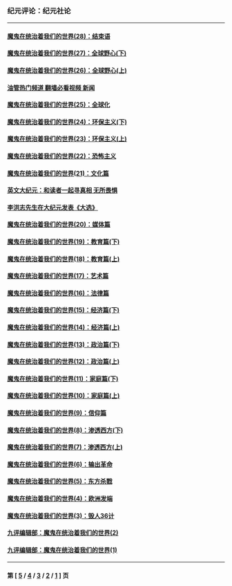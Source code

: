 ### 纪元评论：纪元社论
---
#### [魔鬼在统治着我们的世界(28)：结束语](../../pages/nsc422/n10936246.md?05110330) 
#### [魔鬼在统治着我们的世界(27)：全球野心(下)](../../pages/nsc422/n10928319.md?05110330) 
#### [魔鬼在统治着我们的世界(26)：全球野心(上)](../../pages/nsc422/n10900318.md?05110330) 
#### [油管热门频道 翻墙必看视频 新闻](ok?05110330)
#### [魔鬼在统治着我们的世界(25)：全球化](../../pages/nsc422/n10788205.md?05110330) 
#### [魔鬼在统治着我们的世界(24)：环保主义(下)](../../pages/nsc422/n10695307.md?05110330) 
#### [魔鬼在统治着我们的世界(23)：环保主义(上)](../../pages/nsc422/n10688613.md?05110330) 
#### [魔鬼在统治着我们的世界(22)：恐怖主义](../../pages/nsc422/n10614727.md?05110330) 
#### [魔鬼在统治着我们的世界(21)：文化篇](../../pages/nsc422/n10597706.md?05110330) 
#### [英文大纪元：和读者一起寻真相 无所畏惧](../../pages/nsc422/n12542027.md?05110330) 
#### [李洪志先生在大纪元发表《大选》](../../pages/nsc422/n12534746.md?05110330) 
#### [魔鬼在统治着我们的世界(20)：媒体篇](../../pages/nsc422/n10586579.md?05110330) 
#### [魔鬼在统治着我们的世界(19)：教育篇(下)](../../pages/nsc422/n10564808.md?05110330) 
#### [魔鬼在统治着我们的世界(18)：教育篇(上)](../../pages/nsc422/n10526970.md?05110330) 
#### [魔鬼在统治着我们的世界(17)：艺术篇](../../pages/nsc422/n10499093.md?05110330) 
#### [魔鬼在统治着我们的世界(16)：法律篇](../../pages/nsc422/n10485969.md?05110330) 
#### [魔鬼在统治着我们的世界(15)：经济篇(下)](../../pages/nsc422/n10469975.md?05110330) 
#### [魔鬼在统治着我们的世界(14)：经济篇(上)](../../pages/nsc422/n10457370.md?05110330) 
#### [魔鬼在统治着我们的世界(13)：政治篇(下)](../../pages/nsc422/n10448270.md?05110330) 
#### [魔鬼在统治着我们的世界(12)：政治篇(上)](../../pages/nsc422/n10444576.md?05110330) 
#### [魔鬼在统治着我们的世界(11)：家庭篇(下)](../../pages/nsc422/n10440961.md?05110330) 
#### [魔鬼在统治着我们的世界(10)：家庭篇(上)](../../pages/nsc422/n10435448.md?05110330) 
#### [魔鬼在统治着我们的世界(9)：信仰篇](../../pages/nsc422/n10432159.md?05110330) 
#### [魔鬼在统治着我们的世界(8)：渗透西方(下)](../../pages/nsc422/n10429603.md?05110330) 
#### [魔鬼在统治着我们的世界(7)：渗透西方(上)](../../pages/nsc422/n10426013.md?05110330) 
#### [魔鬼在统治着我们的世界(6)：输出革命](../../pages/nsc422/n10421536.md?05110330) 
#### [魔鬼在统治着我们的世界(5)：东方杀戮](../../pages/nsc422/n10417707.md?05110330) 
#### [魔鬼在统治着我们的世界(4)：欧洲发端](../../pages/nsc422/n10414890.md?05110330) 
#### [魔鬼在统治着我们的世界(3)：毁人36计](../../pages/nsc422/n10411583.md?05110330) 
#### [九评编辑部：魔鬼在统治着我们的世界(2)](../../pages/nsc422/n10410036.md?05110330) 
#### [九评编辑部：魔鬼在统治着我们的世界(1)](../../pages/nsc422/n10406825.md?05110330) 

---
#### 第 [ [5](./5.md?05110330) / [4](./4.md?05110330) / [3](./3.md?05110330) / [2](./2.md?05110330) / [1](./1.md?05110330) ] 页
